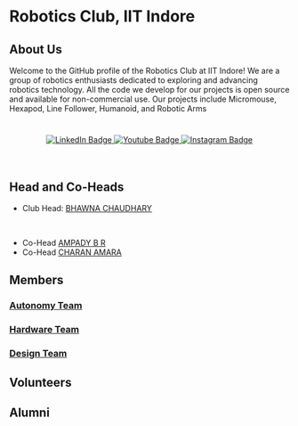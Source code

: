 # Robotics Club, IIT Indore

## About Us

Welcome to the GitHub profile of the Robotics Club at IIT Indore! We are a group of robotics enthusiasts dedicated to exploring and advancing robotics technology.
All the code we develop for our projects is open source and available for non-commercial use. Our projects include Micromouse, Hexapod, Line Follower, Humanoid, and Robotic Arms
#

<!-- <div id="header" align="center">
  <img src="https://" width="50%"/>
</div>  -->
<div id="badges" align="center">
  <a href="https://www.linkedin.com/company/robotic-club-iit-indore/">
    <img src="https://img.shields.io/badge/LinkedIn-blue?style=for-the-badge&logo=linkedin&logoColor=white" alt="LinkedIn Badge"/>
  </a>
  <a href="https://www.youtube.com/channel/UCNwwwUlgm9NYB-VuaKeBCCQ">
    <img src="https://img.shields.io/badge/YouTube-red?style=for-the-badge&logo=youtube&logoColor=white" alt="Youtube Badge"/>
  </a>
<!--  <a href="https://twitter.com/r)">
    <img src="https://img.shields.io/badge/Discord-blue?style=for-the-badge&logo=discord&logoColor=white" alt="Discord Badge"/>
  </a>  -->
  <a href="https://www.instagram.com/roboticsclub_iitindore?igsh=MW9taHdiZjVmZHVhNA==">
    <img src="https://img.shields.io/badge/Instagram-blue?style=for-the-badge&logo=instagram&logoColor=white" alt="Instagram Badge"/>
  </a>
</div>
<br>
<div align="center">
  <img src="https://komarev.com/ghpvc/?username=RoboticsClub-IIT-Indore&style=flat-square&color=blue" alt=""/>
  </div>
<br>



## Head and Co-Heads
- Club Head: [BHAWNA CHAUDHARY](https://github.com/WebWizard104) 
<br>

- Co-Head [AMPADY B R](https://github.com/ampady06)
- Co-Head [CHARAN AMARA](https://github.com/Charanamara)

## Members

### [Autonomy Team](https://github.com/orgs/RoboticsClub-IIT-Indore/teams/autonomy/members)

### [Hardware Team](https://github.com/orgs/RoboticsClub-IIT-Indore/teams/hardware/members)

### [Design Team](https://github.com/orgs/RoboticsClubIIT-Indore/teams/design/members)


## Volunteers


## Alumni

